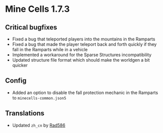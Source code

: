 # Mine Cells 1.7.3

## Critical bugfixes

- Fixed a bug that teleported players into the mountains in the Ramparts
- Fixed a bug that made the player teleport back and forth quickly if they fall in the Ramparts while in a vehicle
- Implemented a workaround for the Sparse Structures incompatibility
- Updated structure file format which should make the worldgen a bit quicker

## Config

- Added an option to disable the fall protection mechanic in the Ramparts to `minecells-common.json5`

## Translations

- Updated `zh_cn` by [Rad586](https://github.com/Rad586)
